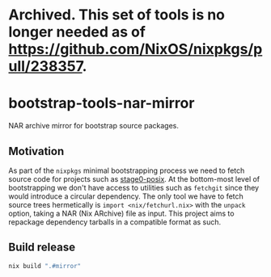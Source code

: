 # Archived. This set of tools is no longer needed as of https://github.com/NixOS/nixpkgs/pull/238357.

# bootstrap-tools-nar-mirror

NAR archive mirror for bootstrap source packages.


## Motivation

As part of the `nixpkgs` minimal bootstrapping process we need to fetch source
code for projects such as [stage0-posix](https://github.com/oriansj/stage0-posix).
At the bottom-most level of bootstrapping we don't have access to utilities such
as `fetchgit` since they would introduce a circular dependency. The only tool we have
to fetch source trees hermetically is `import <nix/fetchurl.nix>` with the `unpack`
option, taking a NAR (Nix ARchive) file as input. This project aims to repackage
dependency tarballs in a compatible format as such.

## Build release

```sh
nix build ".#mirror"
```
